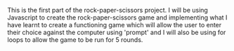 This is the first part of the rock-paper-scissors project. I will be using Javascript to create the rock-paper-scissors game and implementing what I have learnt to create a functioning game which will allow the user to enter their choice against the computer using 'prompt' and I will also be using for loops to allow the game to be run for 5 rounds. 